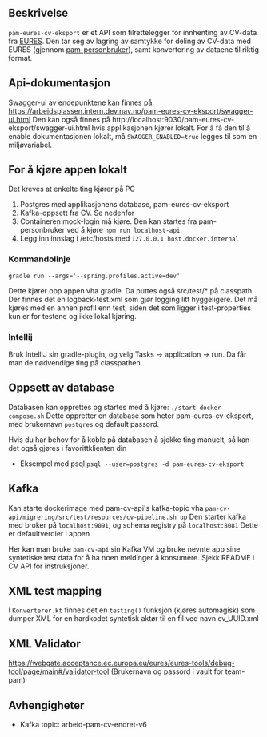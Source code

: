 ## Beskrivelse 
`pam-eures-cv-eksport` er et API som tilrettelegger for innhenting av CV-data fra [EURES](https://ec.europa.eu/eures/public/homepage). Den tar seg av lagring av samtykke for deling av CV-data med EURES (gjennom [pam-personbruker](https://github.com/navikt/pam-personbruker)), samt konvertering av dataene til riktig format.

## Api-dokumentasjon
Swagger-ui av endepunktene kan finnes på https://arbeidsplassen.intern.dev.nav.no/pam-eures-cv-eksport/swagger-ui.html
Den kan også finnes på http://localhost:9030/pam-eures-cv-eksport/swagger-ui.html hvis applikasjonen kjører lokalt.
For å få den til å enable dokumentasjonen lokalt, må `SWAGGER_ENABLED=true` legges til som en miljøvariabel.

## For å kjøre appen lokalt

Det kreves at enkelte ting kjører på PC
1. Postgres med applikasjonens database, pam-eures-cv-eksport
2. Kafka-oppsett fra CV. Se nedenfor 
3. Containeren mock-login må kjøre. Den kan startes fra pam-personbruker ved å kjøre `npm run localhost-api`.
4. Legg inn innslag i /etc/hosts med `127.0.0.1 host.docker.internal`

### Kommandolinje
`gradle run --args='--spring.profiles.active=dev'`

Dette kjører opp appen vha gradle. Da puttes også src/test/* på classpath. Der finnes det en logback-test.xml som gjør
logging litt hyggeligere. Det må kjøres med en annen profil enn test, siden det som ligger i test-properties kun er for testene og ikke lokal kjøring.  

### Intellij
Bruk IntelliJ sin gradle-plugin, og velg Tasks -> application -> run. Da får man de
nødvendige ting på classpathen

## Oppsett av database
Databasen kan opprettes og startes med å kjøre: 
`./start-docker-compose.sh`
Dette oppretter en database som heter pam-eures-cv-eksport, med brukernavn `postgres` og default passord. 

Hvis du har behov for å koble på databasen å sjekke ting manuelt, så kan det også gjøres i favorittklienten din
* Eksempel med psql `psql --user=postgres -d pam-eures-cv-eksport`

## Kafka
Kan starte dockerimage med pam-cv-api's kafka-topic vha `pam-cv-api/migrering/src/test/resources/cv-pipeline.sh up`
Den starter kafka med broker på `localhost:9091`, og schema registry på `localhost:8081` Dette
er defaultverdier i appen

Her kan man bruke  `pam-cv-api` sin Kafka VM og bruke nevnte app sine syntetiske test data for å ha noen meldinger 
å konsumere. Sjekk README i CV API for instruksjoner.

## XML test mapping
I `Konverterer.kt` finnes det en `testing()` funksjon (kjøres automagisk) som dumper XML for en hardkodet syntetisk 
aktør til en fil ved navn cv_UUID.xml

## XML Validator
https://webgate.acceptance.ec.europa.eu/eures/eures-tools/debug-tool/page/main#/validator-tool
(Brukernavn og passord i vault for team-pam)

## Avhengigheter
  - Kafka topic: arbeid-pam-cv-endret-v6
